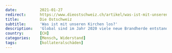 ```yaml
---
date:          2021-01-27
redirect:      https://www.dieostschweiz.ch/artikel/was-ist-mit-unseren-kirchen-los-WoQdj4Q
title:         Die Ostschweiz
subtitle:      'Was ist mit unseren Kirchen los?'
description:   'Global sind im Jahr 2020 viele neue Brandherde entstanden. Nicht aufgrund von Corona, sondern durch die Massnahmen, auch denen, die bei uns ergriffen werden. Wo bleibt das Christentum in dieser Situation? Und wo die Kirchen? Ein Gastbeitrag von Benjamin Kilchör.'
country:       [CH]
categories:    [Mensch, Widerstand]
tags:          [kollateralschäden]
---
```

